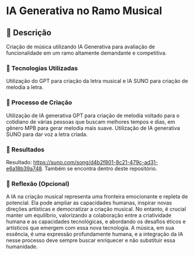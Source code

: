 # IA Generativa no Ramo Musical

## 📒 Descrição

Criação de música utilizando IA Generativa para avaliação de funcionalidade em um ramo altamente demandante e competitiva.


### 🤖 Tecnologias Utilizadas

Utilização do GPT para criação da letra musical e IA SUNO para criação de melodia a letra.


### 🧐 Processo de Criação

Utilização de IA generativa GPT para criação de melodia voltado para o cotidiano de várias pessoas que buscam melhores tempos e dias, em gênero MPB para gerar melodia mais suave.
Utilização de IA generativa SUNO para dar voz a letra criada. 

### 🚀 Resultados

Resultado: https://suno.com/song/d4b2f801-8c21-479c-ad31-e6a18b39a748. Também se encontra dentro deste repositório.


### 💭 Reflexão (Opcional)

A IA na criação musical representa uma fronteira emocionante e repleta de potencial. Ela pode ampliar as capacidades humanas, inspirar novas direções artísticas e democratizar a criação musical. No entanto, é crucial manter um equilíbrio, valorizando a colaboração entre a criatividade humana e as capacidades tecnológicas, e abordando os desafios éticos e artísticos que emergem com essa nova tecnologia. A música, em sua essência, é uma expressão profundamente humana, e a integração da IA nesse processo deve sempre buscar enriquecer e não substituir essa humanidade.



